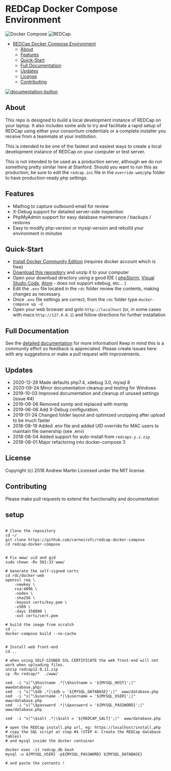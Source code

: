 # REDCap Docker Compose Environment

![Docker Compose][docker-compose-logo]
![REDCap][redcap-logo]

<!-- START doctoc generated TOC please keep comment here to allow auto update -->

<!-- DON'T EDIT THIS SECTION, INSTEAD RE-RUN doctoc TO UPDATE -->

- [REDCap Docker Compose Environment](#redcap-docker-compose-environment)
  - [About](#about)
  - [Features](#features)
  - [Quick-Start](#quick-start)
  - [Full Documentation](#full-documentation)
  - [Updates](#updates)
  - [License](#license)
  - [Contributing](#contributing)

<!-- END doctoc generated TOC please keep comment here to allow auto update -->

[![documentation-button](rdc/documentation/button_documentation.png)](rdc/documentation/README.md)

## About

This repo is designed to build a local development instance of REDCap on your laptop.  It also includes some aids
to try and facilitate a rapid setup of REDCap using either your consortium credentials or a complete installer you
receive from a teammate at your institution.

This is intended to be one of the fastest and easiest ways to create a local development instance of REDCap on your
computer or test server.

This is not intended to be used as a production server, although we do run something pretty similar here at Stanford.
Should you want to run this as production, be sure to edit the `redcap.ini` file in the `override-web/php` folder
to have production-ready php settings.

## Features

- Mailhog to capture outbound email for review
- X-Debug support for detailed server-side inspection
- PhpMyAdmin support for easy database maintenance / backups / restores
- Easy to modify php-version or mysql-version and rebuild your environment in minutes

## Quick-Start

- [Install Docker Community Edition](https://docs.docker.com/get-docker) (requires docker account which is free)
- [Download this repository](https://github.com/123andy/redcap-docker-compose/archive/master.zip) and unzip it to your computer
- Open your download directory using a good IDE (
  [phpStorm](https://www.jetbrains.com/phpstorm/),
  [Visual Studio Code](https://code.visualstudio.com/),
  [Atom](https://atom.io/) - does not support xdebug, etc... )
- Edit the `.env` file located in the `rdc` folder review the contents, making changes as necessary.
- Once `.env` file settings are correct, from the `rdc` folder type `docker-compose up -d`
- Open your web browser and goto `http://localhost` (or, in some cases with macs `http://127.0.0.1`) and follow
  directions for further installation

## Full Documentation

See the [detailed documentation](rdc/documentation/README.md) for more information!  Keep in mind this is a community
effort so feedback is appreciated.  Please create issues here with any suggestions or make a pull request with improvements.

## Updates

- 2020-12-28  Made defaults php7.4, xdebug 3.0, mysql 8
- 2020-09-24  Minor documentation cleanup and testing for Windows
- 2019-10-03  Improved documentation and cleanup of unused settings (issue #4)
- 2019-09-06  Removed ssmtp and replaced with msmtp
- 2019-06-06  Add X-Debug configuration.
- 2019-01-24  Changed folder layout and optimized unzipping after upload to be much faster
- 2018-08-19  Added .env file and added UID override for MAC users to maintain file ownership (see .env)
- 2018-08-04  Added support for auto-install from `redcapx.y.z.zip`
- 2018-08-01  Major refactoring into docker-compose 3

## License

Copyright (c) 2016 Andrew Martin
Licensed under the MIT license.

## Contributing

Please make pull requests to extend the functionality and documentation

## setup

```

# Clone the repository
cd ~/
git clone https://github.com/carneirofc/redcap-docker-compose
cd redcap-docker-compose


# Fix www/ uid and gid
sudo chown -Rv 501:33 www/

# Generate the self-signed certs
cd rdc/docker-web
openssl req \
    -newkey \
    rsa:4096 \
    -nodes \
    -sha256 \
    -keyout certs/key.pem \
    -x509 \
    -days 358000 \
    -out certs/cert.pem

# build the image from scratch
cd ..
docker-compose build --no-cache


# Install web front-end
cd ..

# when using SELF-SIGNED SSL CERTIFICATE the web front-end will not work when uploading files.
unzip redcap12.0.11.zip
cp -Rv redcap/*  ./www/

sed  -i "s|^\$hostname .*|\$hostname = '${MYSQL_HOST}';|"  wwwdatabase.php/
sed  -i "s|^\$db .*|\$db = '${MYSQL_DATABASE}';|"  www/database.php
sed  -i "s|^\$username .*|\$username = '${MYSQL_USER}';|"  www/database.php
sed  -i "s|^\$password .*|\$password = '${MYSQL_PASSWORD}';|"  www/database.php

sed  -i "s|^\$salt .*|\$salt = '${REDCAP_SALT}';|"  www/database.php

# open the REDCap install.php url, eg: https://localhost/install.php
# copy the SQL script at step #4 (STEP 4: Create the REDCap database tables)
# and mysql inside the docker container

docker exec -it redcap_db bash
mysql -u ${MYSQL_USER} -p${MYSQL_PASSWORD} ${MYSQL_DATABASE}

# and paste the contents !

```

[docker-compose-logo]: rdc/documentation/docker-compose.png "Docker Compose"
[redcap-logo]: rdc/documentation/redcap-logo-large.png "REDCap"
